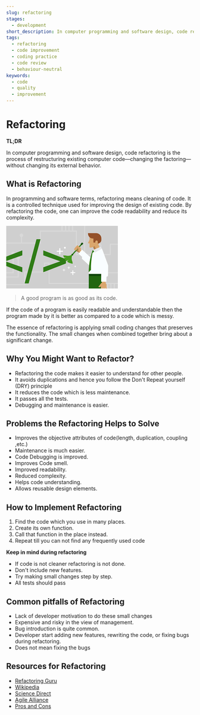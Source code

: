 ```yaml
---
slug: refactoring
stages:
  - development
short_description: In computer programming and software design, code refactoring is the process of restructuring existing computer code—changing the factoring—without changing its external behavior.
tags:
  - refactoring
  - code improvement
  - coding practice
  - code review
  - behaviour-neutral
keywords:
  - code
  - quality
  - improvement
---
```


# Refactoring

**TL;DR**

In computer programming and software design, code refactoring is the process of restructuring existing computer code—changing the factoring—without changing its external behavior.

## What is Refactoring

In programming and software terms, refactoring means cleaning of code. It is a controlled technique used for improving the design of existing code. By refactoring the code, one can improve the code readability and reduce its complexity.

![Refactoring](/files/refactoring.png)

> A good program is as good as its code.

If the code of a program is easily readable and understandable then the program made by it is better as compared to a code which is messy.

The essence of refactoring is applying small coding changes that preserves the functionality. The small changes when combined together bring about a significant change.

## Why You Might Want to Refactor?

- Refactoring the code makes it easier to understand for other people.
- It avoids duplications and hence you follow the Don't Repeat yourself (DRY) principle
- It reduces the code which is less maintenance.
- It passes all the tests.
- Debugging and maintenance is easier.

## Problems the Refactoring Helps to Solve

- Improves the objective attributes of code(length, duplication, coupling ,etc.)
- Maintenance is much easier.
- Code Debugging is improved.
- Improves Code smell.
- Improved readability.
- Reduced complexity.
- Helps code understanding.
- Allows reusable design elements.

## How to Implement Refactoring

1. Find the code which you use in many places.
2. Create its own function.
3. Call that function in the place instead.
4. Repeat till you can not find any frequently used code

**Keep in mind during refactoring**

- If code is not cleaner refactoring is not done.
- Don't include new features.
- Try making small changes step by step. 
- All tests should pass

## Common pitfalls of Refactoring

- Lack of developer motivation to do these small changes
- Expensive and risky in the view of management.
- Bug introduction is quite common.
- Developer start adding new features, rewriting the code, or fixing bugs during refactoring.
- Does not mean fixing the bugs

## Resources for Refactoring

- [Refactoring Guru](https://refactoring.guru/refactoring)
- [Wikipedia](https://en.wikipedia.org/wiki/Code_refactoring)
- [Science Direct](https://www.sciencedirect.com/topics/computer-science/refactoring)
- [Agile Alliance](https://www.agilealliance.org/glossary/refactoring)
- [Pros and Cons](https://www.c-sharpcorner.com/article/pros-and-cons-of-code-refactoring/)
